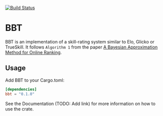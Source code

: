 [![Build Status](https://travis-ci.org/DataWraith/bbt.svg?branch=master)](https://travis-ci.org/DataWraith/bbt)

# BBT

BBT is an implementation of a skill-rating system similar to Elo, Glicko or
TrueSkill. It follows `Algorithm 1` from the paper
[A Bayesian Approximation Method for Online Ranking][ABAMOR].

[ABAMOR]: http://jmlr.csail.mit.edu/papers/volume12/weng11a/weng11a.pdf

## Usage

Add BBT to your Cargo.toml:

```toml
[dependencies]
bbt = "0.1.0"
```

See the Documentation (TODO: Add link) for more information on how to use the
crate.
